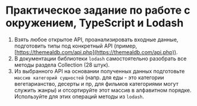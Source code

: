 # Практическое задание по работе с окружением, TypeScript и Lodash

1. Взять любое открытое API, проанализировать входные данные, подготовить типы под конкретный API (пример, [https://themealdb.com/api.php](https://themealdb.com/api.php)).
2. В документации библиотеки `lodash` самостоятельно разобрать все методы раздела Collection (28 штук).
3. Из выбранного API на основании полученных данных подготовьте `массив категорий сущностей` (напр. для еды - это категории вегетарианство, десерты и пр, для фильмов категориями могут служить жанры) и отсортируйте этот массив в алфавитном порядке. Используйте для этих операций методы из `lodash`.